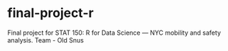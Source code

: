 # final-project-r
Final project for STAT 150: R for Data Science — NYC mobility and safety analysis. Team - Old Snus
